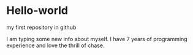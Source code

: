 Hello-world
===========

my first repository in github

I am typing some new info about myself. I have 7 years of programming experience and love the thrill of chase.

